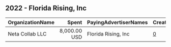 ## 2022 - Florida Rising, Inc 
|OrganizationName|Spent|PayingAdvertiserNames|CreativeUrls|Impressions|Genders|AgeBrackets|CountryCodes|BillingAddresses|CandidateBallotInformation|
|:---|---:|:---|:---|---:|:---|:---|:---|:---|:---|
|Neta Collab LLC|8,000.00 USD|Florida Rising, Inc|[0](https://www.snap.com/political-ads/asset/c765348cace87ecfd4003a8a2cda49641ac66dae35cc5b46c02303c9dcc96981?mediaType=mp4)|399,865|||united states|US|Vote Florida|
